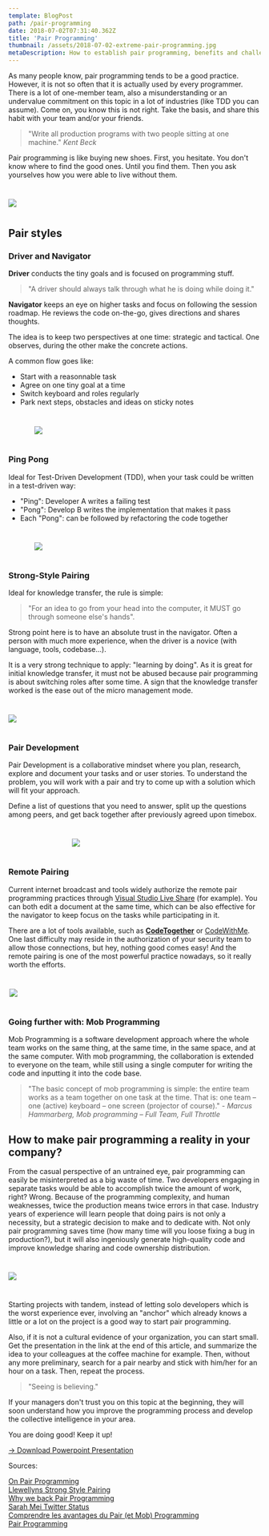 ```yaml
---
template: BlogPost
path: /pair-programming
date: 2018-07-02T07:31:40.362Z
title: 'Pair Programming'
thumbnail: /assets/2018-07-02-extreme-pair-programming.jpg
metaDescription: How to establish pair programming, benefits and challenges
---
```


As many people know, pair programming tends to be a good practice. However, it is not so often that it is actually used by every programmer. There is a lot of one-member team, also a misunderstanding or an undervalue commitment on this topic in a lot of industries (like TDD you can assume). Come on, you know this is not right. Take the basis, and share this habit with your team and/or your friends. 

> "Write all production programs with two people sitting at one machine." _Kent Beck_

Pair programming is like buying new shoes. First, you hesitate. You don't know where to find the good ones. Until you find them. Then you ask yourselves how you were able to live without them.

<div class="custom-images" style="max-width: 600px; margin: 40px auto 40px auto;">
	<img src="/assets/2018-07-02-extreme-pair-programming-benefits.jpg"></img>
</div>

## Pair styles

### Driver and Navigator

**Driver** conducts the tiny goals and is focused on programming stuff. 

> "A driver should always talk through what he is doing while doing it."

**Navigator** keeps an eye on higher tasks and focus on following the session roadmap. He reviews the code on-the-go, gives directions and shares thoughts. 

The idea is to keep two perspectives at one time: strategic and tactical. One observes, during the other make the concrete actions.

A common flow goes like:
- Start with a reasonnable task
- Agree on one tiny goal at a time
- Switch keyboard and roles regularly
- Park next steps, obstacles and ideas on sticky notes

<div class="custom-images" style="max-width: 400px; margin: 40px auto 40px auto;">
	<img src="/assets/2018-07-02-extreme-pair-programming-driver-navigator-a.png"></img>
</div>

### Ping Pong

Ideal for Test-Driven Development (TDD), when your task could be written in a test-driven way:
- "Ping": Developer A writes a failing test
- "Pong": Develop B writes the implementation that makes it pass
- Each "Pong": can be followed by refactoring the code together

<div class="custom-images" style="max-width: 400px; margin: 40px auto 40px auto;">
	<img src="/assets/2018-07-02-extreme-pair-programming-ping-pong-a.png"></img>
</div>

### Strong-Style Pairing

Ideal for knowledge transfer, the rule is simple:

> "For an idea to go from your head into the computer, it MUST go through someone else's hands".

Strong point here is to have an absolute trust in the navigator. Often a person with much more experience, when the driver is a novice (with language, tools, codebase...).

It is a very strong technique to apply: "learning by doing". As it is great for initial knowledge transfer, it must not be abused because pair programming is about switching roles after some time. A sign that the knowledge transfer worked is the ease out of the micro management mode.

<div class="custom-images" style="max-width: 600px; margin: 40px auto 40px auto;">
	<img src="/assets/2018-07-02-extreme-pair-programming-strong-style.png"></img>
</div>

### Pair Development

Pair Development is a collaborative mindset where you plan, research, explore and document your tasks and or user stories. To understand the problem, you will work with a pair and try to come up with a solution which will fit your approach.  

Define a list of questions that you need to answer, split up the questions among peers, and get back together after previously agreed upon timebox.

<div class="custom-images" style="max-width: 250px; margin: 40px auto 40px auto;">
	<img src="/assets/2018-07-02-extreme-pair-programming-pair-development.png"></img>
</div>

### Remote Pairing

Current internet broadcast and tools widely authorize the remote pair programming practices through [Visual Studio Live Share](https://visualstudio.microsoft.com/fr/services/live-share/) (for example). You can both edit a document at the same time, which can be also effective for the navigator to keep focus on the tasks while participating in it.  

There are a lot of tools available, such as **[CodeTogether](https://www.codetogether.com)** or [CodeWithMe](https://www.jetbrains.com/fr-fr/code-with-me/). One last difficulty may reside in the authorization of your security team to allow those connections, but hey, nothing good comes easy! And the remote pairing is one of the most powerful practice nowadays, so it really worth the efforts.  

<div class="custom-images" style="max-width: 500px; margin: 40px auto 40px auto;">
	<img src="/assets/2018-07-02-extreme-pair-programming-remote.png"></img>
</div>

### Going further with: Mob Programming

Mob Programming is a software development approach where the whole team works on the same thing, at the same time, in the same space, and at the same computer. With mob programming, the collaboration is extended to everyone on the team, while still using a single computer for writing the code and inputting it into the code base.

> "The basic concept of mob programming is simple: the entire team works as a team together on one task at the time. That is: one team – one (active) keyboard – one screen (projector of course)." - *Marcus Hammarberg, Mob programming – Full Team, Full Throttle*

## How to make pair programming a reality in your company?

From the casual perspective of an untrained eye, pair programming can easily be misinterpreted as a big waste of time. Two developers engaging in separate tasks would be able to accomplish twice the amount of work, right? Wrong. Because of the programming complexity, and human weaknesses, twice the production means twice errors in that case. Industry years of experience will learn people that doing pairs is not only a necessity, but a strategic decision to make and to dedicate with. Not only pair programming saves time (how many time will you loose fixing a bug in production?), but it will also ingeniously generate high-quality code and improve knowledge sharing and code ownership distribution.  

<div class="custom-images" style="max-width: 550px; margin: 40px auto 40px auto;">
	<img src="/assets/2018-07-02-extreme-pair-programming-crazy-situation.png"></img>
</div>

Starting projects with tandem, instead of letting solo developers which is the worst experience ever, involving an "anchor" which already knows a little or a lot on the project is a good way to start pair programming.  

Also, if it is not a cultural evidence of your organization, you can start small. Get the presentation in the link at the end of this article, and summarize the idea to your colleagues at the coffee machine for example. Then, without any more preliminary, search for a pair nearby and stick with him/her for an hour on a task. Then, repeat the process. 

> "Seeing is believing."

If your managers don't trust you on this topic at the beginning, they will soon understand how you improve the programming process and develop the collective intelligence in your area.

You are doing good! Keep it up!

[&rarr; Download Powerpoint Presentation](https://www.dropbox.com/scl/fi/d731obgnp7en6oophvlfg/About-Pair-Programming.pptx?dl=0&rlkey=1y9m3qr63zu4gu3vb9gryg5bv)

Sources:  

[On Pair Programming](https://martinfowler.com/articles/on-pair-programming.html#DriverAndNavigator)  
[Llewellyns Strong Style Pairing](https://llewellynfalco.blogspot.com/2014/06/llewellyns-strong-style-pairing.html)  
[Why we back Pair Programming](https://softwareplanetgroup.co.uk/why-we-back-pair-programming/)  
[Sarah Mei Twitter Status](https://twitter.com/sarahmei/status/877738639991611392)  
[Comprendre les avantages du Pair (et Mob) Programming](https://promyze.com/fr/avantages-pair-et-mob-programming/)  
[Pair Programming](https://codelikethis.com/lessons/agile/pair-programming)
